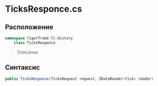 
# TicksResponce.cs
## Расположение
```csharp
namespace TigerTrade.Tc.History  
    class TicksResponce
```

> Описание

## Синтаксис
```csharp
public TicksResponce(TicksRequest request, IDataReader<Tick> reader)
```
